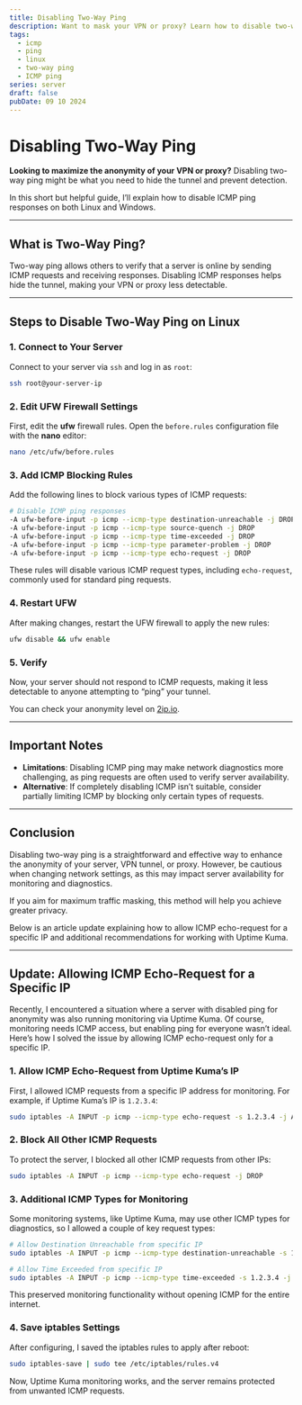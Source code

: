 ```yaml
---
title: Disabling Two-Way Ping
description: Want to mask your VPN or proxy? Learn how to disable two-way ping to enhance anonymity.
tags:
  - icmp
  - ping
  - linux
  - two-way ping
  - ICMP ping
series: server
draft: false
pubDate: 09 10 2024
---
```


# Disabling Two-Way Ping

**Looking to maximize the anonymity of your VPN or proxy?** Disabling two-way ping might be what you need to hide the tunnel and prevent detection.

In this short but helpful guide, I’ll explain how to disable ICMP ping responses on both Linux and Windows.

---

## What is Two-Way Ping?

Two-way ping allows others to verify that a server is online by sending ICMP requests and receiving responses. Disabling ICMP responses helps hide the tunnel, making your VPN or proxy less detectable.

---

## Steps to Disable Two-Way Ping on Linux

### 1. Connect to Your Server

Connect to your server via `ssh` and log in as `root`:

```bash
ssh root@your-server-ip
```

### 2. Edit UFW Firewall Settings

First, edit the **ufw** firewall rules. Open the `before.rules` configuration file with the **nano** editor:

```bash
nano /etc/ufw/before.rules
```

### 3. Add ICMP Blocking Rules

Add the following lines to block various types of ICMP requests:

```bash
# Disable ICMP ping responses
-A ufw-before-input -p icmp --icmp-type destination-unreachable -j DROP
-A ufw-before-input -p icmp --icmp-type source-quench -j DROP
-A ufw-before-input -p icmp --icmp-type time-exceeded -j DROP
-A ufw-before-input -p icmp --icmp-type parameter-problem -j DROP
-A ufw-before-input -p icmp --icmp-type echo-request -j DROP
```

These rules will disable various ICMP request types, including `echo-request`, commonly used for standard ping requests.

### 4. Restart UFW

After making changes, restart the UFW firewall to apply the new rules:

```bash
ufw disable && ufw enable
```

### 5. Verify

Now, your server should not respond to ICMP requests, making it less detectable to anyone attempting to “ping” your tunnel.

You can check your anonymity level on [2ip.io](https://2ip.io/privacy/).

---

## Important Notes

- **Limitations**: Disabling ICMP ping may make network diagnostics more challenging, as ping requests are often used to verify server availability.
- **Alternative**: If completely disabling ICMP isn’t suitable, consider partially limiting ICMP by blocking only certain types of requests.

---

## Conclusion

Disabling two-way ping is a straightforward and effective way to enhance the anonymity of your server, VPN tunnel, or proxy. However, be cautious when changing network settings, as this may impact server availability for monitoring and diagnostics.

If you aim for maximum traffic masking, this method will help you achieve greater privacy.

Below is an article update explaining how to allow ICMP echo-request for a specific IP and additional recommendations for working with Uptime Kuma.

---

## Update: Allowing ICMP Echo-Request for a Specific IP

Recently, I encountered a situation where a server with disabled ping for anonymity was also running monitoring via Uptime Kuma. Of course, monitoring needs ICMP access, but enabling ping for everyone wasn’t ideal. Here’s how I solved the issue by allowing ICMP echo-request only for a specific IP.

### 1. Allow ICMP Echo-Request from Uptime Kuma’s IP

First, I allowed ICMP requests from a specific IP address for monitoring. For example, if Uptime Kuma’s IP is `1.2.3.4`:

```bash
sudo iptables -A INPUT -p icmp --icmp-type echo-request -s 1.2.3.4 -j ACCEPT
```

### 2. Block All Other ICMP Requests

To protect the server, I blocked all other ICMP requests from other IPs:

```bash
sudo iptables -A INPUT -p icmp --icmp-type echo-request -j DROP
```

### 3. Additional ICMP Types for Monitoring

Some monitoring systems, like Uptime Kuma, may use other ICMP types for diagnostics, so I allowed a couple of key request types:

```bash
# Allow Destination Unreachable from specific IP
sudo iptables -A INPUT -p icmp --icmp-type destination-unreachable -s 1.2.3.4 -j ACCEPT

# Allow Time Exceeded from specific IP
sudo iptables -A INPUT -p icmp --icmp-type time-exceeded -s 1.2.3.4 -j ACCEPT
```

This preserved monitoring functionality without opening ICMP for the entire internet.

### 4. Save iptables Settings

After configuring, I saved the iptables rules to apply after reboot:

```bash
sudo iptables-save | sudo tee /etc/iptables/rules.v4
```

Now, Uptime Kuma monitoring works, and the server remains protected from unwanted ICMP requests.